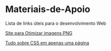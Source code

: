 # Materiais-de-Apoio
Lista de links úteis para o desenvolvimento Web

[Site para Otimizar imagens PNG](https://tinypng.com/)

[Tudo sobre CSS em apenas uma página](http://www.cheat-sheets.org/sites/css.su/)
